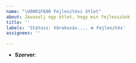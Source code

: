 ```yaml
---
name: "\U0001F680 Fejlesztési ötlet"
about: Javasolj egy ötlet, hogy min fejlesszünk
title: ''
labels: 'Státusz: Várakozás..., ➕ Fejlesztés'
assignees: ''

---
```


<!-- Melyik szerverrel kapcsolatos az ötlet? pl.: Survival -->
* **Szerver**:
